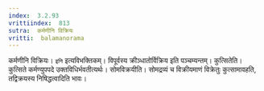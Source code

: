 ```yaml
---
index:  3.2.93
vrittiindex:  813
sutra:  कर्मणीनि विक्रियः
vritti:  balamanorama 
---
```


कर्मणीनि विक्रियः। `इनि` इत्यविभक्तिकम्। विपूर्वस्य क्रीञ्धातोर्विक्रिय इति पञ्चम्यन्तम्। कुत्सितेति। कुत्सिते कर्मण्युपपदे उक्तविधिर्भवतीत्यर्थः। सोमविक्रयीति। सोमद्रव्यं च विक्रीयमाणं विक्रेतुः कुत्सामावहति, तद्विक्रयस्य निषिद्धत्वादिति भावः।

